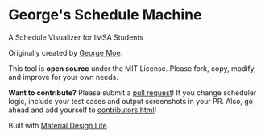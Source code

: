 # George's Schedule Machine

A Schedule Visualizer for IMSA Students

Originally created by [George Moe](https://george.moe).

This tool is **open source** under the MIT License. Please fork, copy, modify, and improve for your own needs.

**Want to contribute?** Please submit a [pull request](https://github.com/geosir/imsa-scheduler/pulls)! If you change
scheduler logic, include your test cases and output screenshots in your PR. Also, go ahead and add yourself to
[contributors.html](contributors.html)!

Built with [Material Design Lite](https://getmdl.io/).
